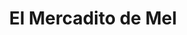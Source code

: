 ---
title: "El Mercadito de Mel"
url: /santa-cruz-de-la-sierra/el-mercadito-de-mel/
shop: Lebensmittel
---